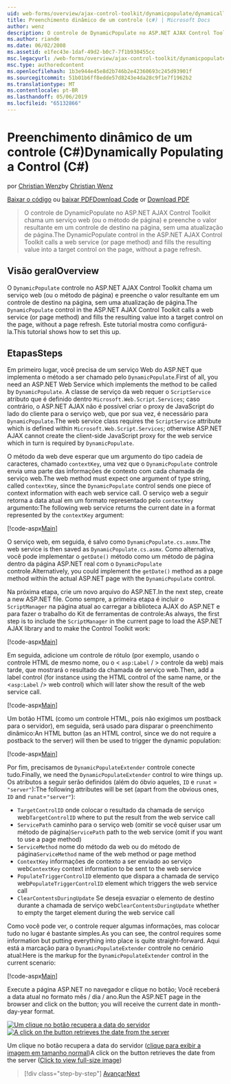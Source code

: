 ```yaml
---
uid: web-forms/overview/ajax-control-toolkit/dynamicpopulate/dynamically-populating-a-control-cs
title: Preenchimento dinâmico de um controle (c#) | Microsoft Docs
author: wenz
description: O controle de DynamicPopulate no ASP.NET AJAX Control Toolkit chama um serviço web (ou o método de página) e preenche o valor resultante em um controle de destino em t...
ms.author: riande
ms.date: 06/02/2008
ms.assetid: e1fec43e-1daf-49d2-b0c7-7f1b930455cc
msc.legacyurl: /web-forms/overview/ajax-control-toolkit/dynamicpopulate/dynamically-populating-a-control-cs
msc.type: authoredcontent
ms.openlocfilehash: 1b3e944e45e8d2b746b2e42360693c245d93901f
ms.sourcegitcommit: 51b01b6ff8edde57d8243e4da28c9f1e7f1962b2
ms.translationtype: MT
ms.contentlocale: pt-BR
ms.lasthandoff: 05/06/2019
ms.locfileid: "65132866"
---
```

# <a name="dynamically-populating-a-control-c"></a><span data-ttu-id="992a2-103">Preenchimento dinâmico de um controle (C#)</span><span class="sxs-lookup"><span data-stu-id="992a2-103">Dynamically Populating a Control (C#)</span></span>

<span data-ttu-id="992a2-104">por [Christian Wenz](https://github.com/wenz)</span><span class="sxs-lookup"><span data-stu-id="992a2-104">by [Christian Wenz](https://github.com/wenz)</span></span>

<span data-ttu-id="992a2-105">[Baixar o código](http://download.microsoft.com/download/d/8/f/d8f2f6f9-1b7c-46ad-9252-e1fc81bdea3e/dynamicpopulate0.cs.zip) ou [baixar PDF](http://download.microsoft.com/download/b/6/a/b6ae89ee-df69-4c87-9bfb-ad1eb2b23373/dynamicpopulate0CS.pdf)</span><span class="sxs-lookup"><span data-stu-id="992a2-105">[Download Code](http://download.microsoft.com/download/d/8/f/d8f2f6f9-1b7c-46ad-9252-e1fc81bdea3e/dynamicpopulate0.cs.zip) or [Download PDF](http://download.microsoft.com/download/b/6/a/b6ae89ee-df69-4c87-9bfb-ad1eb2b23373/dynamicpopulate0CS.pdf)</span></span>

> <span data-ttu-id="992a2-106">O controle de DynamicPopulate no ASP.NET AJAX Control Toolkit chama um serviço web (ou o método de página) e preenche o valor resultante em um controle de destino na página, sem uma atualização de página.</span><span class="sxs-lookup"><span data-stu-id="992a2-106">The DynamicPopulate control in the ASP.NET AJAX Control Toolkit calls a web service (or page method) and fills the resulting value into a target control on the page, without a page refresh.</span></span>

## <a name="overview"></a><span data-ttu-id="992a2-107">Visão geral</span><span class="sxs-lookup"><span data-stu-id="992a2-107">Overview</span></span>

<span data-ttu-id="992a2-108">O `DynamicPopulate` controle no ASP.NET AJAX Control Toolkit chama um serviço web (ou o método de página) e preenche o valor resultante em um controle de destino na página, sem uma atualização de página.</span><span class="sxs-lookup"><span data-stu-id="992a2-108">The `DynamicPopulate` control in the ASP.NET AJAX Control Toolkit calls a web service (or page method) and fills the resulting value into a target control on the page, without a page refresh.</span></span> <span data-ttu-id="992a2-109">Este tutorial mostra como configurá-la.</span><span class="sxs-lookup"><span data-stu-id="992a2-109">This tutorial shows how to set this up.</span></span>

## <a name="steps"></a><span data-ttu-id="992a2-110">Etapas</span><span class="sxs-lookup"><span data-stu-id="992a2-110">Steps</span></span>

<span data-ttu-id="992a2-111">Em primeiro lugar, você precisa de um serviço Web do ASP.NET que implementa o método a ser chamado pelo `DynamicPopulate`.</span><span class="sxs-lookup"><span data-stu-id="992a2-111">First of all, you need an ASP.NET Web Service which implements the method to be called by `DynamicPopulate`.</span></span> <span data-ttu-id="992a2-112">A classe de serviço da web requer o `ScriptService` atributo que é definido dentro `Microsoft.Web.Script.Services`; caso contrário, o ASP.NET AJAX não é possível criar o proxy de JavaScript do lado do cliente para o serviço web, que por sua vez, é necessário para `DynamicPopulate`.</span><span class="sxs-lookup"><span data-stu-id="992a2-112">The web service class requires the `ScriptService` attribute which is defined within `Microsoft.Web.Script.Services`; otherwise ASP.NET AJAX cannot create the client-side JavaScript proxy for the web service which in turn is required by `DynamicPopulate`.</span></span>

<span data-ttu-id="992a2-113">O método da web deve esperar que um argumento do tipo cadeia de caracteres, chamado `contextKey`, uma vez que o `DynamicPopulate` controle envia uma parte das informações de contexto com cada chamada de serviço web.</span><span class="sxs-lookup"><span data-stu-id="992a2-113">The web method must expect one argument of type string, called `contextKey`, since the `DynamicPopulate` control sends one piece of context information with each web service call.</span></span> <span data-ttu-id="992a2-114">O serviço web a seguir retorna a data atual em um formato representado pelo `contextKey` argumento:</span><span class="sxs-lookup"><span data-stu-id="992a2-114">The following web service returns the current date in a format represented by the `contextKey` argument:</span></span>

[!code-aspx[Main](dynamically-populating-a-control-cs/samples/sample1.aspx)]

<span data-ttu-id="992a2-115">O serviço web, em seguida, é salvo como `DynamicPopulate.cs.asmx`.</span><span class="sxs-lookup"><span data-stu-id="992a2-115">The web service is then saved as `DynamicPopulate.cs.asmx`.</span></span> <span data-ttu-id="992a2-116">Como alternativa, você pode implementar o `getDate()` método como um método de página dentro da página ASP.NET real com o `DynamicPopulate` controle.</span><span class="sxs-lookup"><span data-stu-id="992a2-116">Alternatively, you could implement the `getDate()` method as a page method within the actual ASP.NET page with the `DynamicPopulate` control.</span></span>

<span data-ttu-id="992a2-117">Na próxima etapa, crie um novo arquivo do ASP.NET.</span><span class="sxs-lookup"><span data-stu-id="992a2-117">In the next step, create a new ASP.NET file.</span></span> <span data-ttu-id="992a2-118">Como sempre, a primeira etapa é incluir o `ScriptManager` na página atual ao carregar a biblioteca AJAX do ASP.NET e para fazer o trabalho do Kit de ferramentas de controle:</span><span class="sxs-lookup"><span data-stu-id="992a2-118">As always, the first step is to include the `ScriptManager` in the current page to load the ASP.NET AJAX library and to make the Control Toolkit work:</span></span>

[!code-aspx[Main](dynamically-populating-a-control-cs/samples/sample2.aspx)]

<span data-ttu-id="992a2-119">Em seguida, adicione um controle de rótulo (por exemplo, usando o controle HTML de mesmo nome, ou o &lt; `asp:Label`  / &gt; controle da web) mais tarde, que mostrará o resultado da chamada de serviço web.</span><span class="sxs-lookup"><span data-stu-id="992a2-119">Then, add a label control (for instance using the HTML control of the same name, or the &lt;`asp:Label` /&gt; web control) which will later show the result of the web service call.</span></span>

[!code-aspx[Main](dynamically-populating-a-control-cs/samples/sample3.aspx)]

<span data-ttu-id="992a2-120">Um botão HTML (como um controle HTML, pois não exigimos um postback para o servidor), em seguida, será usado para disparar o preenchimento dinâmico:</span><span class="sxs-lookup"><span data-stu-id="992a2-120">An HTML button (as an HTML control, since we do not require a postback to the server) will then be used to trigger the dynamic population:</span></span>

[!code-aspx[Main](dynamically-populating-a-control-cs/samples/sample4.aspx)]

<span data-ttu-id="992a2-121">Por fim, precisamos de `DynamicPopulateExtender` controle conecte tudo.</span><span class="sxs-lookup"><span data-stu-id="992a2-121">Finally, we need the `DynamicPopulateExtender` control to wire things up.</span></span> <span data-ttu-id="992a2-122">Os atributos a seguir serão definidos (além do óbvio aqueles, `ID` e `runat` = `"server"`):</span><span class="sxs-lookup"><span data-stu-id="992a2-122">The following attributes will be set (apart from the obvious ones, `ID` and `runat`=`"server"`):</span></span>

- <span data-ttu-id="992a2-123">`TargetControlID` onde colocar o resultado da chamada de serviço web</span><span class="sxs-lookup"><span data-stu-id="992a2-123">`TargetControlID` where to put the result from the web service call</span></span>
- <span data-ttu-id="992a2-124">`ServicePath` caminho para o serviço web (omitir se você quiser usar um método de página)</span><span class="sxs-lookup"><span data-stu-id="992a2-124">`ServicePath` path to the web service (omit if you want to use a page method)</span></span>
- <span data-ttu-id="992a2-125">`ServiceMethod` nome do método da web ou do método de página</span><span class="sxs-lookup"><span data-stu-id="992a2-125">`ServiceMethod` name of the web method or page method</span></span>
- <span data-ttu-id="992a2-126">`ContextKey` informações de contexto a ser enviado ao serviço web</span><span class="sxs-lookup"><span data-stu-id="992a2-126">`ContextKey` context information to be sent to the web service</span></span>
- <span data-ttu-id="992a2-127">`PopulateTriggerControlID` elemento que dispara a chamada de serviço web</span><span class="sxs-lookup"><span data-stu-id="992a2-127">`PopulateTriggerControlID` element which triggers the web service call</span></span>
- <span data-ttu-id="992a2-128">`ClearContentsDuringUpdate` Se deseja esvaziar o elemento de destino durante a chamada de serviço web</span><span class="sxs-lookup"><span data-stu-id="992a2-128">`ClearContentsDuringUpdate` whether to empty the target element during the web service call</span></span>

<span data-ttu-id="992a2-129">Como você pode ver, o controle requer algumas informações, mas colocar tudo no lugar é bastante simples.</span><span class="sxs-lookup"><span data-stu-id="992a2-129">As you can see, the control requires some information but putting everything into place is quite straight-forward.</span></span> <span data-ttu-id="992a2-130">Aqui está a marcação para o `DynamicPopulateExtender` controle no cenário atual:</span><span class="sxs-lookup"><span data-stu-id="992a2-130">Here is the markup for the `DynamicPopulateExtender` control in the current scenario:</span></span>

[!code-aspx[Main](dynamically-populating-a-control-cs/samples/sample5.aspx)]

<span data-ttu-id="992a2-131">Execute a página ASP.NET no navegador e clique no botão; Você receberá a data atual no formato mês / dia / ano.</span><span class="sxs-lookup"><span data-stu-id="992a2-131">Run the ASP.NET page in the browser and click on the button; you will receive the current date in month-day-year format.</span></span>

<span data-ttu-id="992a2-132">[![Um clique no botão recupera a data do servidor](dynamically-populating-a-control-cs/_static/image2.png)](dynamically-populating-a-control-cs/_static/image1.png)</span><span class="sxs-lookup"><span data-stu-id="992a2-132">[![A click on the button retrieves the date from the server](dynamically-populating-a-control-cs/_static/image2.png)](dynamically-populating-a-control-cs/_static/image1.png)</span></span>

<span data-ttu-id="992a2-133">Um clique no botão recupera a data do servidor ([clique para exibir a imagem em tamanho normal](dynamically-populating-a-control-cs/_static/image3.png))</span><span class="sxs-lookup"><span data-stu-id="992a2-133">A click on the button retrieves the date from the server ([Click to view full-size image](dynamically-populating-a-control-cs/_static/image3.png))</span></span>

> [!div class="step-by-step"]
> [<span data-ttu-id="992a2-134">Avançar</span><span class="sxs-lookup"><span data-stu-id="992a2-134">Next</span></span>](dynamically-populating-a-control-using-javascript-code-cs.md)

